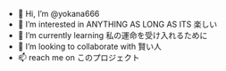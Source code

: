 - 👋 Hi, I’m @yokana666
- 👀 I’m interested in ANYTHING AS LONG AS ITS 楽しい
- 🌱 I’m currently learning 私の運命を受け入れるために
- 💞️ I’m looking to collaborate with 賢い人
- 📫 reach me on このプロジェクト

<!---
yokana666/yokana666 is a ✨ special ✨ repository because its `README.md` (this file) appears on your GitHub profile.
You can click the Preview link to take a look at your changes.
--->
